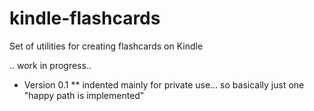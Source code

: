 # kindle-flashcards
Set of utilities for  creating flashcards on Kindle

.. work in progress..

* Version 0.1
** indented mainly for private use... so basically just one "happy path is implemented"

